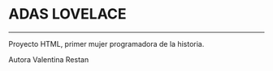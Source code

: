 # ADAS LOVELACE
---

Proyecto HTML, primer mujer programadora de la historia.

Autora
Valentina Restan